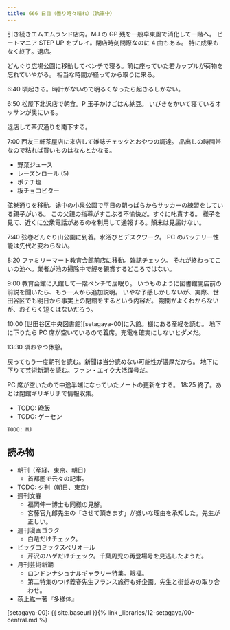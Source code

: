 ```yaml
---
title: 666 日目（曇り時々晴れ）（執筆中）
---
```


引き続きエムエムランド店内。MJ の GP 残を一般卓東風で消化して一階へ。
ビートマニア STEP UP をプレイ。閉店時刻間際なのに 4 曲もある。
特に成果もなく終了。退店。

どんぐり広場公園に移動してベンチで寝る。前に座っていた若カップルが荷物を忘れていやがる。
相当な時間が経ってから取りに来る。

6:40 頃起きる。時計がないので明るくなったら起きるしかない。

6:50 松屋下北沢店で朝食。P 玉子かけごはん納豆。
いびきをかいて寝ているオッサンが奥にいる。

退店して茶沢通りを南下する。

7:00 西友三軒茶屋店に来店して雑誌チェックとおやつの調達。
品出しの時間帯なので粘れば買いものはなんとかなる。

* 野菜ジュース
* レーズンロール (5)
* ポテチ塩
* 板チョコビター

弦巻通りを移動。途中の小泉公園で平日の朝っぱらからサッカーの練習をしている親子がいる。
この父親の指導がすこぶる不愉快だ。すぐに叱責する。
様子を見て、近くに公衆電話があるのを利用して通報する。顛末は見届けない。

7:40 弦巻どんぐり山公園に到着。水浴びとデスクワーク。
PC のバッテリー性能は先代と変わらない。

8:20 ファミリーマート教育会館前店に移動。雑誌チェック。
それが終わってこいの池へ。業者が池の掃除中で鯉を観賞するどころではない。

9:00 教育会館に入館して一階ベンチで居眠り。
いつものように図書館開店前の前説を聞いたら、もう一人から追加説明。
いやな予感しかしないが、実際、世田谷区でも明日から事実上の閉館をするという内容だ。
期間がよくわからないが、おそらく短くはないだろう。

10:00 [世田谷区中央図書館][setagaya-00]に入館。棚にある産経を読む。
地下に下りたら PC 席が空いているので着席。充電を確実にしないとダメだ。

13:30 頃おやつ休憩。

戻ってもう一度朝刊を読む。新聞は当分読めない可能性が濃厚だから。
地下に下りて芸術新潮を読む。ファン・エイク大活躍号だ。

PC 席が空いたので中途半端になっていたノートの更新をする。
18:25 終了。あとは閉館ギリギリまで情報収集。

* TODO: 晩飯
* TODO: ゲーセン

```text
TODO: MJ
```

## 読み物

* 朝刊（産経、東京、朝日）
  * 首都圏で云々の記事。
* TODO: 夕刊（朝日、東京）
* 週刊文春
  * 福岡伸一博士も同様の見解。
  * 宮藤官九郎先生の「させて頂きます」が嫌いな理由を承知した。先生が正しい。
* 週刊漫画ゴラク
  * 白竜だけチェック。
* ビッグコミックスペリオール
  * 芹沢のハゲだけチェック。千葉周児の再登場号を見逃したようだ。
* 月刊芸術新潮
  * ロンドンナショナルギャラリー特集。眼福。
  * 第二特集のつげ義春先生フランス旅行も好企画。先生と街並みの取り合わせ。
* 荻上紘一著『多様体』

[setagaya-00]: {{ site.baseurl }}{% link _libraries/12-setagaya/00-central.md %}
